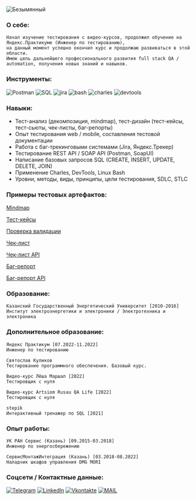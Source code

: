 ![Безымянный](https://user-images.githubusercontent.com/116311108/200612000-92a3291e-5b80-4dc3-92fd-097943c6ee34.png)

### О себе:
    Начал изучение тестирования с видео-курсов, продолжил обучение на Яндекс.Практикуме (Инженер по тестированию), 
    на данный момент успешно окончил курс и продолжаю развиваться в этой области.
    Имею цель дальнейшего профессионального развития full stack QA / automation, получения новых знаний и навыков.
### Инструменты:
![Postman](https://img.shields.io/badge/-Postman-090909?style=for-the-badge&logo=postman&logoColor=FFB841)
![SQL](https://img.shields.io/badge/-sql-090909?style=for-the-badge&logo=sql&logoColor=ffffff)
![jira](https://img.shields.io/badge/-jira-090909?style=for-the-badge&logo=jirasoftware&logoColor=42aaff) 
![bash](https://img.shields.io/badge/-bash-090909?style=for-the-badge&logo=gnubash&logoColor=808080)
![charles](https://img.shields.io/badge/-charles-090909?style=for-the-badge&logo=charles&logoColor=808080) 
![devtools](https://img.shields.io/badge/-devtools-090909?style=for-the-badge&logo=googlechrome&logoColor=ffffff)

### Навыки:
- Тест-анализ (декомпозиция, mindmap), тест-дизайн (тест-кейсы, тест-сьюты, чек-листы, баг-репорты)
- Опыт тестирования web / mobile, составления тестовой документации
- Работа с баг-трекинговыми системами (Jira, Яндекс.Трекер)
- Тестирование REST API / SOAP API (Postman, SoapUI)
- Написание базовых запросов SQL (CREATE, INSERT, UPDATE, DELETE, JOIN)
- Применение Charles, DevTools, Linux Bash
- Уровни, методы, виды, принципы, цели тестирования, SDLC, STLC

### Примеры тестовых артефактов:   
[Mindmap](https://drive.google.com/file/d/1bmAeOTqzCenFlYLz4TaDezcVjKXPWFD2/view?usp=sharing)

[Тест-кейсы](https://docs.google.com/spreadsheets/d/1-S6PYbcpNF_i1NYyz75UEAUMLUm0W6Uu_WlUCg6xwV8/edit?usp=sharing)

[Проверка валидации](https://docs.google.com/spreadsheets/d/16wXjCsUfuuVWcfPZgtSqG87P51ia7GIRPVGYAEtnJxs/edit?usp=sharing)

[Чек-лист](https://docs.google.com/spreadsheets/d/1sjhK73AWSHzwHUICAEJf4URp1YGydmQ44N0eQ6nl4cQ/edit?usp=sharing)

[Чек-лист API](https://docs.google.com/spreadsheets/d/1KFENqtNwmzMCZKkO1CbTCt4-bH1Mxk7YU_8llv9O1Us/edit?usp=sharing)

[Баг-репорт](https://drive.google.com/file/d/1XuXJSoW9gT0s9Se2_lFP9iYZzXOBZdvN/view?usp=share_link)

[Баг-репорт API](https://drive.google.com/file/d/1QNYr0m9ZS-gS4ILyXJIxhkQ90sfhLbAt/view?usp=share_link)

### Образование:

    Казанский Государственный Энергетический Университет [2010-2016]
    Институт электроэнергетики и электроники / Электротехника и электроника
    
### Дополнительное образование:
    Яндекс Практикум [07.2022-11.2022]
    Инженер по тестированию
    
    Святослав Куликов
    Тестирование программного обеспечения. Базовый курс.
    
    Видео-курс Лёша Маршал [2022]
    Тестировщик с нуля
    
    Видео-курс Artsiom Rusau QA Life [2022]
    Тестировщик с нуля
    
    stepik
    Интерактивный тренажер по SQL [2021]
    
### Опыт работы:   
    УК РАН Сервис (Казань) [09.2015-03.2018]
    Инженер по энергосбережению
    
    СервисМонтажИнтеграция (Казань) [03.2018-08.2022]
    Наладчик шкафов управления DMG MORI 
    

### Соцсети / Контактные данные:
[![Telegram](https://img.shields.io/badge/-Telegram-090909?style=for-the-badge&logo=telegram&logoColor=42aaff)](https://t.me/soulwaxx)
[![LinkedIn](https://img.shields.io/badge/-LinkedIn-090909?style=for-the-badge&logo=linkedin&logoColor=ffffff)](https://www.linkedin.com/in/denis-abrosimov-33b520254/)
[![Vkontakte](https://img.shields.io/badge/-Vk-090909?style=for-the-badge&logo=Vk&logoColor=3333ff)](https://vk.com/id104170512)
[![MAIL](https://img.shields.io/badge/-mail-090909?style=for-the-badge&logo=gmail&logoColor=ffffff)](https://mail.yandex.ru/compose?mailto=daxabrosimov@yandex.ru)
